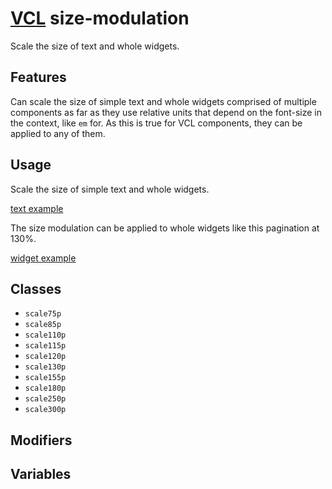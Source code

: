 # [VCL](https://vcl.github.io/) size-modulation

Scale the size of text and whole widgets.

## Features

Can scale the size of simple text and whole widgets comprised of
multiple components as far as they use relative units
that depend on the font-size in the context, like `em` for.
As this is true for VCL components, they can be applied to any of them.

## Usage

Scale the size of simple text and whole widgets.

[text example](/demo/example-text.html)

The size modulation can be applied to whole widgets like this
pagination at 130%.

[widget example](/demo/example-widget.html)

## Classes

- `scale75p`
- `scale85p`
- `scale110p`
- `scale115p`
- `scale120p`
- `scale130p`
- `scale155p`
- `scale180p`
- `scale250p`
- `scale300p`

## Modifiers

## Variables
